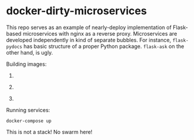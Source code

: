 # docker-dirty-microservices

This repo serves as an example of nearly-deploy implementation of Flask-based microservices with nginx as a reverse proxy.
Microservices are developed independently in kind of separate bubbles.
For instance, ```flask-pydocs``` has basic structure of a proper Python package.
```flask-ask``` on the other hand, is ugly.

Building images:

1. ```docker build -t nginx:0.0.1 .

1. ```docker build -t flask-ask:0.0.0 .

1. ```docker build -t pydocs:0.0.0 .

Running services:

```docker-compose up```

This is not a stack! No swarm here!


